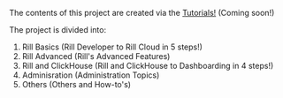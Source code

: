 The contents of this project are created via the [Tutorials!](https://docs.rilldata.com/tutorials) (Coming soon!)


The project is divided into:

1. Rill Basics (Rill Developer to Rill Cloud in 5 steps!)
2. Rill Advanced (Rill's Advanced Features)
3. Rill and ClickHouse (Rill and ClickHouse to Dashboarding in 4 steps!)
4. Adminisration (Administration Topics)
5. Others (Others and How-to's)

